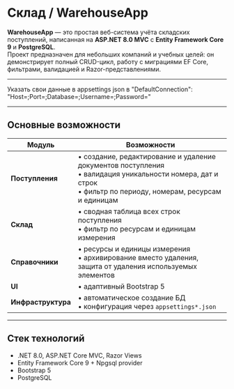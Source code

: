 # Склад / WarehouseApp

**WarehouseApp** — это простая веб-система учёта складских поступлений, написанная на **ASP.NET 8.0 MVC** с **Entity Framework Core 9** и **PostgreSQL**.  
Проект предназначен для небольших компаний и учебных целей: он демонстрирует полный CRUD-цикл, работу с миграциями EF Core, фильтрами, валидацией и Razor-представлениями.

---

Указать свои данные в appsettings json в "DefaultConnection": "Host=;Port=;Database=;Username=;Password="

---

## Основные возможности

| Модуль | Возможности |
| ------ | ----------- |
| **Поступления** | • создание, редактирование и удаление документов поступления <br>• валидация уникальности номера, дат и строк<br>• фильтр по периоду, номерам, ресурсам и единицам |
| **Склад** | • сводная таблица всех строк поступления <br>• фильтр по ресурсам и единицам измерения |
| **Справочники** | • ресурсы и единицы измерения <br>• архивирование вместо удаления, защита от удаления используемых элементов |
| **UI** | • адаптивный Bootstrap 5 |
| **Инфраструктура** | • автоматическое создание БД <br>• конфигурация через `appsettings*.json` |

---

## Стек технологий

* .NET 8.0, ASP.NET Core MVC, Razor Views  
* Entity Framework Core 9 + Npgsql provider  
* Bootstrap 5 
* PostgreSQL  
